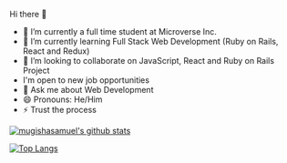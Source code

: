 Hi there 👋

- 🔭 I’m currently a full time student at Microverse Inc.
- 🌱 I’m currently learning Full Stack Web Development (Ruby on Rails, React and Redux)
- 👯 I’m looking to collaborate on JavaScript, React and Ruby on Rails Project
- I'm open to new job opportunities
- 💬 Ask me about Web Development
- 😄 Pronouns: He/Him
- ⚡ Trust the process





[![mugishasamuel's github stats](https://github-readme-stats.vercel.app/api?username=mugishasam123&show_icons=true&theme=radical)](https://github.com/mugishasam123/github-readme-stats)





[![Top Langs](https://github-readme-stats.vercel.app/api/top-langs/?username=mugishasam123&show_icons=true&theme=radical&layout=compact)](https://github.com/mugishasam123/github-readme-stats)
